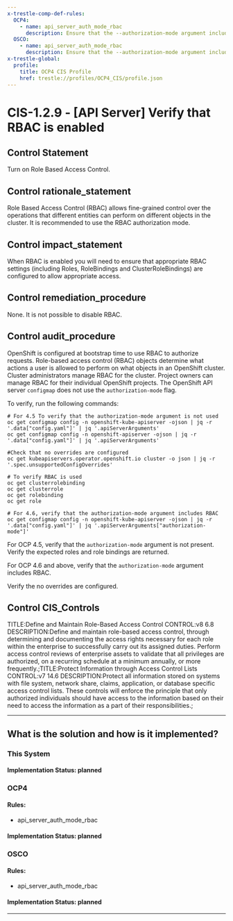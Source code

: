 ```yaml
---
x-trestle-comp-def-rules:
  OCP4:
    - name: api_server_auth_mode_rbac
      description: Ensure that the --authorization-mode argument includes RBAC
  OSCO:
    - name: api_server_auth_mode_rbac
      description: Ensure that the --authorization-mode argument includes RBAC
x-trestle-global:
  profile:
    title: OCP4 CIS Profile
    href: trestle://profiles/OCP4_CIS/profile.json
---
```


# CIS-1.2.9 - \[API Server\] Verify that RBAC is enabled

## Control Statement

Turn on Role Based Access Control.

## Control rationale_statement

Role Based Access Control (RBAC) allows fine-grained control over the operations that different entities can perform on different objects in the cluster. It is recommended to use the RBAC authorization mode.

## Control impact_statement

When RBAC is enabled you will need to ensure that appropriate RBAC settings (including Roles, RoleBindings and ClusterRoleBindings) are configured to allow appropriate access.

## Control remediation_procedure

None. It is not possible to disable RBAC.

## Control audit_procedure

OpenShift is configured at bootstrap time to use RBAC to authorize requests. Role-based access control (RBAC) objects determine what actions a user is allowed to perform on what objects in an OpenShift cluster. Cluster administrators manage RBAC for the cluster. Project owners can manage RBAC for their individual OpenShift projects. The OpenShift API server `configmap` does not use the `authorization-mode` flag. 

To verify, run the following commands:

```
# For 4.5 To verify that the authorization-mode argument is not used 
oc get configmap config -n openshift-kube-apiserver -ojson | jq -r '.data["config.yaml"]' | jq '.apiServerArguments' 
oc get configmap config -n openshift-apiserver -ojson | jq -r '.data["config.yaml"]' | jq '.apiServerArguments'

#Check that no overrides are configured
oc get kubeapiservers.operator.openshift.io cluster -o json | jq -r '.spec.unsupportedConfigOverrides'

# To verify RBAC is used
oc get clusterrolebinding
oc get clusterrole
oc get rolebinding
oc get role

# For 4.6, verify that the authorization-mode argument includes RBAC
oc get configmap config -n openshift-kube-apiserver -ojson | jq -r '.data["config.yaml"]' | jq '.apiServerArguments["authorization-mode"]' 
```

For OCP 4.5, verify that the `authorization-mode` argument is not present. Verify the expected roles and role bindings are returned. 

For OCP 4.6 and above, verify that the `authorization-mode` argument includes RBAC.

Verify the no overrides are configured.

## Control CIS_Controls

TITLE:Define and Maintain Role-Based Access Control CONTROL:v8 6.8 DESCRIPTION:Define and maintain role-based access control, through determining and documenting the access rights necessary for each role within the enterprise to successfully carry out its assigned duties. Perform access control reviews of enterprise assets to validate that all privileges are authorized, on a recurring schedule at a minimum annually, or more frequently.;TITLE:Protect Information through Access Control Lists CONTROL:v7 14.6 DESCRIPTION:Protect all information stored on systems with file system, network share, claims, application, or database specific access control lists. These controls will enforce the principle that only authorized individuals should have access to the information based on their need to access the information as a part of their responsibilities.;

______________________________________________________________________

## What is the solution and how is it implemented?

<!-- For implementation status enter one of: implemented, partial, planned, alternative, not-applicable -->

<!-- Note that the list of rules under ### Rules: is read-only and changes will not be captured after assembly to JSON -->

### This System

<!-- Add implementation prose for the main This System component for control: CIS-1.2.9 -->

#### Implementation Status: planned

### OCP4

<!-- Add control implementation description here for control: CIS-1.2.9 -->

#### Rules:

  - api_server_auth_mode_rbac

#### Implementation Status: planned

### OSCO

<!-- Add control implementation description here for control: CIS-1.2.9 -->

#### Rules:

  - api_server_auth_mode_rbac

#### Implementation Status: planned

______________________________________________________________________
